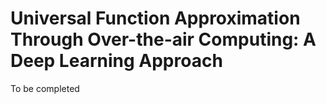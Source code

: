 # Universal Function Approximation Through Over-the-air Computing: A Deep Learning Approach
To be completed

